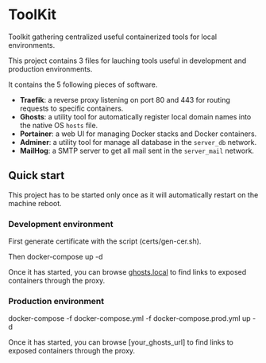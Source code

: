 # ToolKit

Toolkit gathering centralized useful containerized tools for local environments.

This project contains 3 files for lauching tools useful in development and production environments.

It contains the 5 following pieces of software.

 - **Traefik**: a reverse proxy listening on port 80 and 443 for routing requests to specific containers.
 - **Ghosts**: a utility tool for automatically register local domain names into the native OS `hosts` file.
 - **Portainer**: a web UI for managing Docker stacks and Docker containers.
 - **Adminer**: a utility tool for manage all database in the `server_db` network.
 - **MailHog**: a SMTP server to get all mail sent in the `server_mail` network.

## Quick start

This project has to be started only once as it will automatically restart on the machine reboot.

### Development environment
First generate certificate with the script (certs/gen-cer.sh).

Then docker-compose up -d

Once it has started, you can browse [ghosts.local](https://ghosts.local) to find links to exposed containers through the proxy.

### Production environment
docker-compose -f docker-compose.yml -f docker-compose.prod.yml up -d

Once it has started, you can browse [your_ghosts_url] to find links to exposed containers through the proxy.